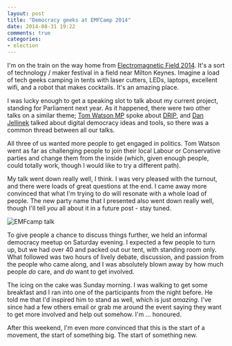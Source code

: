 ```yaml
---
layout: post
title: "Democracy geeks at EMFCamp 2014"
date: 2014-08-31 19:22
comments: true
categories:
- election
---
```

I'm on the train on the way home from [Electromagnetic Field 2014](http://emfcamp.org). It's a sort of technology / maker festival in a field near Milton Keynes. Imagine a load of tech geeks camping in tents with laser cutters, LEDs, laptops, excellent wifi, and a robot that makes cocktails. It's an amazing place.

I was lucky enough to get a speaking slot to talk about my current project, standing for Parliament next year. As it happened, there were two other talks on a similar theme; [Tom Watson MP](https://twitter.com/tom_watson) spoke about [DRIP](/blog/2014/07/14/drip-an-open-letter-to-francis-maude/), and [Dan Jellinek](http://www.danjellinek.com/) talked about digital democracy ideas and tools, so there was a common thread between all our talks.

All three of us wanted more people to get engaged in politics. Tom Watson went as far as challenging people to join their local Labour or Conservative parties and change them from the inside (which, given enough people, could totally work, though I would like to try a different path).

My talk went down really well, I think. I was very pleased with the turnout, and there were loads of great questions at the end. I came away more convinced that what I'm trying to do will resonate with a whole load of people. The new party name that I presented also went down really well, though I'll tell *you* all about it in a future post - stay tuned.

![EMFcamp talk](https://pbs.twimg.com/media/BwTPxI5IIAAkHoe.jpg)

To give people a chance to discuss things further, we held an informal democracy meetup on Saturday evening. I expected a few people to turn up, but we had over 40 and packed out our tent, with standing room only. What followed was two hours of lively debate, discussion, and passion from the people who came along, and I was absolutely blown away by how much people *do* care, and *do* want to get involved.

The icing on the cake was Sunday morning. I was walking to get some breakfast and I ran into one of the participants from the night before. He told me that I'd inspired him to stand as well, which is just *amazing*. I've since had a few others email or grab me around the event saying they want to get more involved and help out somehow. I'm ... honoured.

After this weekend, I'm even more convinced that this is the start of a movement, the start of something big. The start of something new.